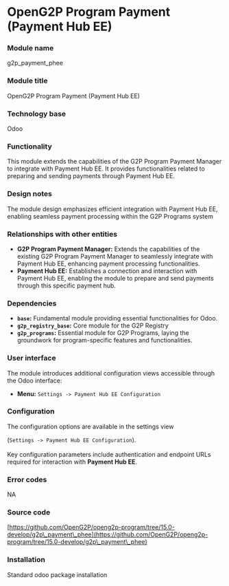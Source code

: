 # OpenG2P Program Payment (Payment Hub EE)

### Module name

g2p\_payment\_phee

### Module title

OpenG2P Program Payment (Payment Hub EE)

### Technology base

Odoo

### Functionality

This module extends the capabilities of the G2P Program Payment Manager to integrate with Payment Hub EE. It provides functionalities related to preparing and sending payments through Payment Hub EE.

### Design notes

The module design emphasizes efficient integration with Payment Hub EE, enabling seamless payment processing within the G2P Programs system

### Relationships with other entities

* **G2P Program Payment Manager:** Extends the capabilities of the existing G2P Program Payment Manager to seamlessly integrate with Payment Hub EE, enhancing payment processing functionalities.
* **Payment Hub EE:** Establishes a connection and interaction with Payment Hub EE, enabling the module to prepare and send payments through this specific payment hub.

### Dependencies

* **`base`:** Fundamental module providing essential functionalities for Odoo.
* **`g2p_registry_base`:** Core module for the G2P Registry
* **`g2p_programs`:** Essential module for G2P Programs, laying the groundwork for program-specific features and functionalities.

### User interface

The module introduces additional configuration views accessible through the Odoo interface:

* **Menu:** `Settings -> Payment Hub EE Configuration`

### Configuration

The configuration options are available in the settings view&#x20;

(`Settings -> Payment Hub EE Configuration`). \
\
Key configuration parameters include authentication and endpoint URLs required for interaction with **Payment Hub EE**.

### Error codes

NA

### Source code

[https://github.com/OpenG2P/openg2p-program/tree/15.0-develop/g2p\_payment\_phee](https://github.com/OpenG2P/openg2p-program/tree/15.0-develop/g2p\_payment\_phee)

### Installation

Standard odoo package installation
